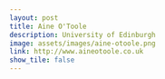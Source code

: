 ```yaml
---
layout: post
title: Aine O'Toole
description: University of Edinburgh
image: assets/images/aine-otoole.png
link: http://www.aineotoole.co.uk
show_tile: false
---
```

